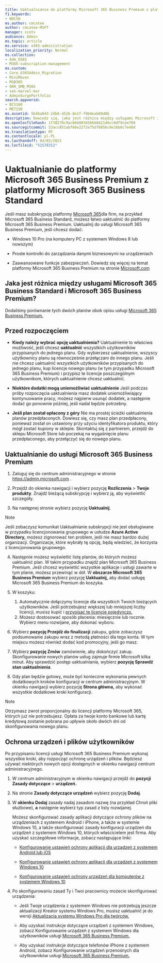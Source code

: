 ```yaml
---
title: Uaktualnianie do platformy Microsoft 365 Business Premium z platformy Microsoft 365 Business Standard
f1.keywords:
- NOCSH
ms.author: cmcatee
author: cmcatee-MSFT
manager: scotv
audience: Admin
ms.topic: article
ms.service: o365-administration
localization_priority: Normal
ms.collection:
- Adm_O365
- M365-subscription-management
ms.custom:
- Core_O365Admin_Migration
- MiniMaven
- MSB365
- OKR_SMB_M365
- seo-marvel-mar
- AdminSurgePortfolio
search.appverid:
- BCS160
- MET150
ms.assetid: 5b4ba843-24b8-4526-8e1f-f9b9eab89d06
description: Dowiedz się, jaka jest różnica między usługami Microsoft 365 Business Standard i Microsoft 365 Business Premium oraz jak można uaktualnić usługę do wersji Microsoft 365 Business Premium.
ms.openlocfilehash: 1f38270c9acb6b803d16bb842140cc6df9cee768
ms.sourcegitcommit: 53acc851abf68e2272e75df0856c0e16b0c7e48d
ms.translationtype: MT
ms.contentlocale: pl-PL
ms.lasthandoff: 04/02/2021
ms.locfileid: "51578312"
---
```

# <a name="upgrade-to-microsoft-365-business-premium-from-microsoft-365-business-standard"></a>Uaktualnianie do platformy Microsoft 365 Business Premium z platformy Microsoft 365 Business Standard

Jeśli masz subskrypcję platformy [Microsoft 365](https://products.office.com/compare-all-microsoft-office-products-4-column?activetab=tab:primaryr2)dla firm, na przykład Microsoft 365 Business Standard, możesz łatwo uaktualnić do platformy Microsoft 365 Business Premium. Uaktualnij do usługi Microsoft 365 Business Premium, jeśli chcesz dodać:

- Windows 10 Pro (na komputery PC z systemem Windows 8 lub nowszym)

- Proste kontrolki do zarządzania danymi biznesowymi na urządzeniach

- Zaawansowane funkcje zabezpieczeń.
Dowiedz się więcej na temat platformy Microsoft 365 Business Premium na stronie [Microsoft.com](https://www.microsoft.com/microsoft-365/business)

## <a name="whats-the-difference-between-microsoft-365-business-standard-and-microsoft-365-business-premium"></a>Jaka jest różnica między usługami Microsoft 365 Business Standard i Microsoft 365 Business Premium?

Dodaliśmy porównanie tych dwóch planów obok opisu usługi [Microsoft 365 Business Premium.](/office365/servicedescriptions/microsoft-365-service-descriptions/microsoft-365-business-service-description) 

## <a name="before-you-get-started"></a>Przed rozpoczęciem

- **Kiedy należy wybrać opcję uaktualnienia?** Uaktualnienie to właściwa możliwość, jeśli chcesz **uaktualnić** wszystkich użytkowników przypisanych do jednego planu. Gdy wybierzesz uaktualnienie, wszyscy użytkownicy planu są równocześnie przełączani do innego planu. Jeśli nie chcesz uaktualnić wszystkich użytkowników przypisanych do jednego planu, kup licencje nowego planu (w tym [](../admin/manage/assign-licenses-to-users.md) przypadku Microsoft 365 Business Premium) i przypisz te licencje poszczególnym użytkownikom, których uaktualnienie chcesz uaktualnić.

- **Niektóre dodatki mogą uniemożliwiać uaktualnienie** Jeśli podczas próby rozpoczęcia uaktualnienia masz dodatek uniemożliwiający kontynuowanie pracy, możesz najpierw usunąć dodatek, a następnie dodać go ponownie później, jeśli nadal będzie potrzebny.

- **Jeśli plan został opłacony z góry** Nie ma prostej ścieżki uaktualnienia planów przedpłaconych. Dowiesz się, czy masz plan przedpłacony, ponieważ został on ustawiony przy użyciu identyfikatora produktu, który mógł zostać kupiony w sklepie. Skontaktuj się z partnerem, przejdź do sklepu Microsoft Store lub poczekaj na wygaśnięcie planu przedpłaconego, aby przełączyć się do nowego planu.

## <a name="upgrade-to-microsoft-365-business-premium"></a>Uaktualnianie do usługi Microsoft 365 Business Premium

1. Zaloguj się do centrum administracyjnego w stronie <a href="https://go.microsoft.com/fwlink/p/?linkid=837890" target="_blank">https://admin.microsoft.com</a> .

2. Przejdź do okienka nawigacji i wybierz pozycję **Rozliczenia** \> **Twoje produkty**. Znajdź bieżącą subskrypcję i wybierz ją, aby wyświetlić szczegóły.

3. Na następnej stronie wybierz pozycję **Uaktualnij**.

  > [!NOTE]
  > Jeśli zobaczysz komunikat Uaktualnianie subskrypcji nie jest obsługiwane w przypadku licencjonowania grupowego w usłudze **Azure Active Directory,** możesz zignorować ten problem, jeśli nie masz bardzo dużej organizacji. Organizacje, które wybrały tę opcję, będą wiedzieć, że korzysta z licencjonowania grupowego.

4. Następnie możesz wyświetlić listę planów, do których możesz uaktualnić plan. W takim przypadku znajdź plan Microsoft 365 Business Premium. Jeśli chcesz wyświetlić wszystkie aplikacje i usługi zawarte w tym planie, możesz przewinąć w dół. W **obszarze Microsoft 365 Business Premium** wybierz pozycję **Uaktualnij,** aby dodać usługę Microsoft 365 Business Premium do koszyka.

5. W koszyku:

    1. Automatycznie dołączymy licencje dla wszystkich Twoich bieżących użytkowników. Jeśli potrzebujesz większej lub mniejszej liczby licencji, musisz kupić i [przypisać te licencje pojedynczo.](../admin/manage/assign-licenses-to-users.md)  
    2. Możesz dostosować sposób płacenia: miesięcznie lub rocznie. Wybierz menu rozwijane, aby dokonać wyboru.

6. Wybierz **pozycję Przejdź do finalizacji** zakupu, gdzie zobaczysz podsumowanie zakupu wraz z metodą płatności dla tego konta. W tym miejscu możesz również dodać kod promocyjny, jeśli go masz.

7. Wybierz **pozycję Zmów** zamówienie, aby dokończyć zakup.\
Skonfigurowanie nowych planów usług zajmuje firmie Microsoft kilka minut. Aby sprawdzić postęp uaktualniania, wybierz **pozycję Sprawdź stan uaktualnienia**.

8. Gdy plan będzie gotowy, może być konieczne wykonania pewnych dodatkowych kroków konfiguracji w centrum administracyjnym. W okienku nawigacji wybierz pozycję **Strona główna,** aby wykonać wszystkie dodatkowe kroki konfiguracji.

> [!NOTE]
> Otrzymasz zwrot proporcjonalny do licencji platformy Microsoft 365, których już nie potrzebujesz. Opłata za twoje konto bankowe lub kartę kredytową zostanie pobrana po upływie około dwóch dni od skonfigurowania nowego planu.
  
## <a name="protect-user-devices-and-files"></a>Ochrona urządzeń i plików użytkowników

Po przypisaniu licencji usługi Microsoft 365 Business Premium wykonaj wszystkie kroki, aby rozpocząć ochronę urządzeń i plików. Będziesz używać niektórych nowych opcji dostępnych w okienku nawigacji centrum administracyjnego.
  
1. W centrum administracyjnym w okienku nawigacji przejdź do **pozycji Zasady dotyczące** \> **urządzeń.**

2. Na stronie **Zasady dotyczące urządzeń** wybierz pozycję **Dodaj**.

3. W **okienku Dodaj** zasady nadaj zasadom nazwę (na przykład Chroń pliki służbowe), **a** następnie wybierz typ zasad z listy rozwijanej.

    Możesz skonfigurować zasady aplikacji dotyczące ochrony plików na urządzeniach z systemem Android i iPhone, a także w systemie Windows 10, a także skonfigurować zasady konfiguracji urządzeń dla urządzeń z systemem Windows 10, których właścicielem jest firma. Aby uzyskać szczegółowe informacje, zobacz następujące linki:

    - [Konfigurowanie ustawień ochrony aplikacji dla urządzeń z systemem Android lub iOS](app-protection-settings-for-android-and-ios.md)

    - [Konfigurowanie ustawień ochrony aplikacji dla urządzeń z systemem Windows 10](protection-settings-for-windows-10-devices.md)

    - [Konfigurowanie ustawień ochrony urządzeń dla komputerów z systemem Windows 10](protection-settings-for-windows-10-pcs.md)

4. Po skonfigurowaniu zasad Ty i Twoi pracownicy możecie skonfigurować urządzenia:

    - Jeśli Twoje urządzenia z systemem Windows nie potrzebują jeszcze aktualizacji Kreator systemu Windows Pro, musisz uaktualnić je do wersji [Aktualizacja systemu Windows Pro dla twórców.](upgrade-to-windows-pro-creators-update.md)

    - Aby uzyskać instrukcje dotyczące urządzeń z systemem Windows, zobacz Konfigurowanie urządzeń z systemem Windows dla użytkowników usługi [Microsoft 365 Business Premium.](set-up-windows-devices.md)

    - Aby uzyskać instrukcje dotyczące telefonów iPhone z systemem Android, zobacz Konfigurowanie urządzeń przenośnych dla użytkowników usługi [Microsoft 365 Business Premium.](set-up-mobile-devices.md)